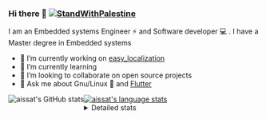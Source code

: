 <!--[![Stand With Palestine](https://raw.githubusercontent.com/TheBSD/StandWithPalestine/main/banner-no-action.svg)](https://thebsd.github.io/StandWithPalestine)-->
### Hi there 👋   [![StandWithPalestine](https://raw.githubusercontent.com/TheBSD/StandWithPalestine/main/badges/StandWithPalestine.svg)](https://github.com/TheBSD/StandWithPalestine/blob/main/docs/README.md)

I am an Embedded systems Engineer ⚡️ and Software developer 💻 . I have a Master degree in Embedded systems
- 🔭 I’m currently working on [easy_localization](https://pub.dev/packages/easy_localization)
- 🌱 I’m currently learning 
- 👯 I’m looking to collaborate on open source projects
- 💬 Ask me about  Gnu/Linux 🐧 and [Flutter](https://flutter.dev) 

<a href="https://profile-summary-for-github.com/user/aissat">
  <img align="left" height="170px" src="https://github-readme-stats.vercel.app/api?username=aissat&show_icons=true&line_height=27&count_private=true&include_all_commits=true" alt="aissat's GitHub stats"/>
  <img src="https://github-readme-stats.vercel.app/api/top-langs/?username=aissat&hide_langs_below=5&layout=compact" alt="aissat's language stats"/>
</a>

<details>
<summary>Detailed stats</summary>
 

### 🧐 Waka Stats

<!--START_SECTION:waka-->
![Code Time](http://img.shields.io/badge/Code%20Time-6%2C699%20hrs%2027%20mins-blue)

![Profile Views](http://img.shields.io/badge/Profile%20Views-1-blue)

![Lines of code](https://img.shields.io/badge/From%20Hello%20World%20I%27ve%20Written-2.2%20million%20lines%20of%20code-blue)

**🐱 My GitHub Data** 

> 📦 123.5 kB Used in GitHub's Storage 
 > 
> 🏆 53 Contributions in the Year 2025
 > 
> 💼 Opted to Hire
 > 
> 📜 172 Public Repositories 
 > 
> 🔑 34 Private Repositories 
 > 
**I'm a Night 🦉** 

```text
🌞 Morning                632 commits         ██░░░░░░░░░░░░░░░░░░░░░░░   07.88 % 
🌆 Daytime                1350 commits        ████░░░░░░░░░░░░░░░░░░░░░   16.84 % 
🌃 Evening                3271 commits        ██████████░░░░░░░░░░░░░░░   40.81 % 
🌙 Night                  2763 commits        █████████░░░░░░░░░░░░░░░░   34.47 % 
```
📅 **I'm Most Productive on Thursday** 

```text
Monday                   786 commits         ██░░░░░░░░░░░░░░░░░░░░░░░   09.81 % 
Tuesday                  1239 commits        ████░░░░░░░░░░░░░░░░░░░░░   15.46 % 
Wednesday                917 commits         ███░░░░░░░░░░░░░░░░░░░░░░   11.44 % 
Thursday                 1562 commits        █████░░░░░░░░░░░░░░░░░░░░   19.49 % 
Friday                   1386 commits        ████░░░░░░░░░░░░░░░░░░░░░   17.29 % 
Saturday                 1314 commits        ████░░░░░░░░░░░░░░░░░░░░░   16.39 % 
Sunday                   812 commits         ███░░░░░░░░░░░░░░░░░░░░░░   10.13 % 
```


📊 **This Week I Spent My Time On** 

```text
🕑︎ Time Zone: Africa/Algiers

💬 Programming Languages: 
No Activity Tracked This Week

🔥 Editors: 
No Activity Tracked This Week

💻 Operating System: 
No Activity Tracked This Week
```

**I Mostly Code in Dart** 

```text
Dart                     35 repos            ████████░░░░░░░░░░░░░░░░░   32.41 % 
C++                      11 repos            ███░░░░░░░░░░░░░░░░░░░░░░   10.19 % 
TypeScript               11 repos            ███░░░░░░░░░░░░░░░░░░░░░░   10.19 % 
JavaScript               7 repos             ██░░░░░░░░░░░░░░░░░░░░░░░   06.48 % 
Python                   4 repos             █░░░░░░░░░░░░░░░░░░░░░░░░   03.70 % 
```



**Timeline**

![Lines of Code chart](https://raw.githubusercontent.com/aissat/aissat/master/assets/bar_graph.png)


 Last Updated on 12/10/2025 01:22:05 UTC
<!--END_SECTION:waka-->

</details>
